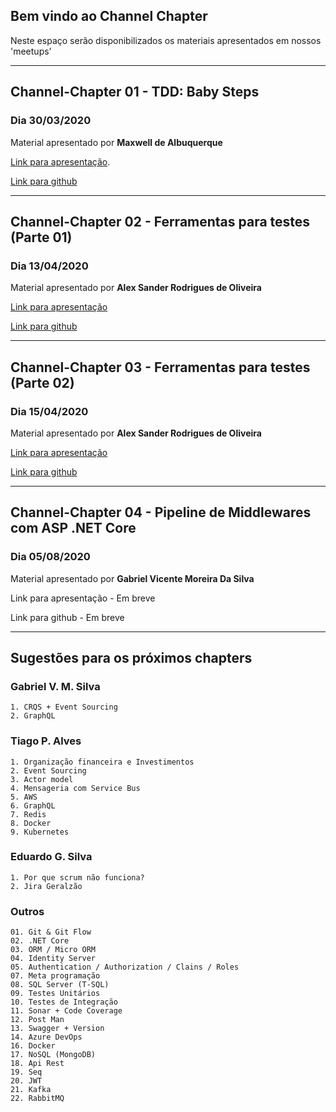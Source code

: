 ## Bem vindo ao Channel Chapter

Neste espaço serão disponibilizados os materiais apresentados em nossos 'meetups'

---

## Channel-Chapter 01 - TDD: Baby Steps
### Dia 30/03/2020

Material apresentado por **Maxwell de Albuquerque**

[Link para apresentação](https://youtu.be/RddTM2ff9lA).

[Link para github](https://github.com/channel-chapter/chapter-01-tdd-baby-steps)

---

## Channel-Chapter 02 - Ferramentas para testes (Parte 01)
### Dia 13/04/2020

Material apresentado por **Alex Sander Rodrigues de Oliveira**

[Link para apresentação](https://youtu.be/WBYmD-bZ3IY)

[Link para github](https://github.com/channel-chapter/chapter-02-ferramentas-testes)

---

## Channel-Chapter 03 - Ferramentas para testes (Parte 02)
### Dia 15/04/2020

Material apresentado por **Alex Sander Rodrigues de Oliveira**

[Link para apresentação](https://youtu.be/z87hEuv4628)

[Link para github](https://github.com/channel-chapter/chapter-03-ferramentas-testes-p2)

---

## Channel-Chapter 04 - Pipeline de Middlewares com ASP .NET Core
### Dia 05/08/2020

Material apresentado por **Gabriel Vicente Moreira Da Silva**

Link para apresentação - Em breve

Link para github - Em breve

---

## Sugestões para os próximos chapters

### Gabriel V. M. Silva
	1. CRQS + Event Sourcing
	2. GraphQL
	
### Tiago P. Alves
	1. Organização financeira e Investimentos
	2. Event Sourcing
	3. Actor model
	4. Mensageria com Service Bus
	5. AWS
	6. GraphQL
	7. Redis
	8. Docker
	9. Kubernetes

### Eduardo G. Silva
	1. Por que scrum não funciona?
	2. Jira Geralzão 

### Outros
	01. Git & Git Flow
	02. .NET Core
	03. ORM / Micro ORM
	04. Identity Server
	05. Authentication / Authorization / Clains / Roles
	07. Meta programação
	08. SQL Server (T-SQL)
	09. Testes Unitários
	10. Testes de Integração
	11. Sonar + Code Coverage
	12. Post Man
	13. Swagger + Version
	14. Azure DevOps
	16. Docker
	17. NoSQL (MongoDB)
	18. Api Rest
	19. Seq
	20. JWT
	21. Kafka
	22. RabbitMQ
